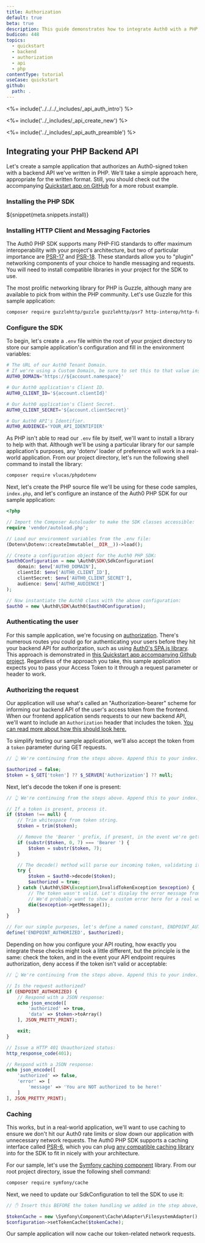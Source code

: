 ```yaml
---
title: Authorization
default: true
beta: true
description: This guide demonstrates how to integrate Auth0 with a PHP backend API using the Auth0 PHP SDK.
budicon: 448
topics:
  - quickstart
  - backend
  - authorization
  - api
  - php
contentType: tutorial
useCase: quickstart
github:
  path: .
---
```


<%= include('../../../_includes/_api_auth_intro') %>

<%= include('../_includes/_api_create_new') %>

<%= include('../_includes/_api_auth_preamble') %>

## Integrating your PHP Backend API

Let's create a sample application that authorizes an Auth0-signed token with a backend API we've written in PHP. We'll take a simple approach here, appropriate for the written format. Still, you should check out the accompanying [Quickstart app on GitHub](https://github.com/auth0-samples/auth0-php-api-samples/) for a more robust example.

### Installing the PHP SDK

${snippet(meta.snippets.install)}

### Installing HTTP Client and Messaging Factories

The Auth0 PHP SDK supports many PHP-FIG standards to offer maximum interoperability with your project's architecture, but two of particular importance are [PSR-17](https://www.php-fig.org/psr/psr-17/) and [PSR-18](https://www.php-fig.org/psr/psr-18/). These standards allow you to "plugin" networking components of your choice to handle messaging and requests. You will need to install compatible libraries in your project for the SDK to use.

The most prolific networking library for PHP is Guzzle, although many are available to pick from within the PHP community. Let's use Guzzle for this sample application:

```sh
composer require guzzlehttp/guzzle guzzlehttp/psr7 http-interop/http-factory-guzzle
```

### Configure the SDK

To begin, let's create a `.env` file within the root of your project directory to store our sample application's configuration and fill in the environment variables:

```sh
# The URL of our Auth0 Tenant Domain.
# If we're using a Custom Domain, be sure to set this to that value instead.
AUTH0_DOMAIN='https://${account.namespace}'

# Our Auth0 application's Client ID.
AUTH0_CLIENT_ID='${account.clientId}'

# Our Auth0 application's Client Secret.
AUTH0_CLIENT_SECRET='${account.clientSecret}'

# Our Auth0 API's Identifier.
AUTH0_AUDIENCE='YOUR_API_IDENTIFIER'
```

As PHP isn't able to read our `.env` file by itself, we'll want to install a library to help with that. Although we'll be using a particular library for our sample application's purposes, any 'dotenv' loader of preference will work in a real-world application. From our project directory, let's run the following shell command to install the library:

```sh
composer require vlucas/phpdotenv
```

Next, let's create the PHP source file we'll be using for these code samples, `index.php`, and let's configure an instance of the Auth0 PHP SDK for our sample application:

```php
<?php

// Import the Composer Autoloader to make the SDK classes accessible:
require 'vendor/autoload.php';

// Load our environment variables from the .env file:
(Dotenv\Dotenv::createImmutable(__DIR__))->load();

// Create a configuration object for the Auth0 PHP SDK:
$auth0Configuration = new \Auth0\SDK\SdkConfiguration(
    domain: $env['AUTH0_DOMAIN'],
    clientId: $env['AUTH0_CLIENT_ID'],
    clientSecret: $env['AUTH0_CLIENT_SECRET'],
    audience: $env['AUTH0_AUDIENCE']
);

// Now instantiate the Auth0 class with the above configuration:
$auth0 = new \Auth0\SDK\Auth0($auth0Configuration);
```


### Authenticating the user

For this sample application, we're focusing on [authorization](https://auth0.com/intro-to-iam/authentication-vs-authorization/). There's numerous routes you could go for authenticating your users before they hit your backend API for authorization, such as using [Auth0's SPA.js library](https://github.com/auth0/auth0-spa-js). This approach is demonstrated in [this Quickstart app accompanying Github project](https://github.com/auth0-samples/auth0-php-api-samples/). Regardless of the approach you take, this sample application expects you to pass your Access Token to it through a request parameter or header to work.

### Authorizing the request

Our application will use what's called an "Authorization-bearer" scheme for informing our backend API of the user's access token from the frontend. When our frontend application sends requests to our new backend API, we'll want to include an `Authorization` header that includes the token. [You can read more about how this should look here.](https://auth0.com/docs/flows/call-your-api-using-the-authorization-code-flow#call-api)

To simplify testing our sample application, we'll also accept the token from a `token` parameter during GET requests.

```PHP
// 👆 We're continuing from the steps above. Append this to your index.php file.

$authorized = false;
$token = $_GET['token'] ?? $_SERVER['Authorization'] ?? null;
```

Next, let's decode the token if one is present:

```PHP
// 👆 We're continuing from the steps above. Append this to your index.php file.

// If a token is present, process it.
if ($token !== null) {
    // Trim whitespace from token string.
    $token = trim($token);

    // Remove the 'Bearer ' prefix, if present, in the event we're getting an Authorization header that's using it.
    if (substr($token, 0, 7) === 'Bearer ') {
        $token = substr($token, 7);
    }

    // The decode() method will parse our incoming token, validating it's structure. It will also verify its cryptographic signature, and validate the token's "claims", incoming the issuer, audience, expiration, and subject. It takes in a token and ensures it's valid for us to use with our app.
    try {
        $token = $auth0->decode($token);
        $authorized = true;
    } catch (\Auth0\SDK\Exception\InvalidTokenException $exception) {
        // The token wasn't valid. Let's display the error message from the Auth0 SDK.
        // We'd probably want to show a custom error here for a real world application.
        die($exception->getMessage());
    }
}

// For our simple purposes, let's define a named constant, ENDPOINT_AUTHORIZED, which we can check from our secure endpoints to determine authorization.
define('ENDPOINT_AUTHORIZED', $authorized);
```

Depending on how you configure your API routing, how exactly you integrate these checks might look a little different, but the principle is the same: check the token, and in the event your API endpoint requires authorization, deny access if the token isn't valid or acceptable:

```PHP
// 👆 We're continuing from the steps above. Append this to your index.php file.

// Is the request authorized?
if (ENDPOINT_AUTHORIZED) {
    // Respond with a JSON response:
    echo json_encode([
        'authorized' => true,
        'data' => $token->toArray()
    ], JSON_PRETTY_PRINT);

    exit;
}

// Issue a HTTP 401 Unauthorized status:
http_response_code(401);

// Respond with a JSON response:
echo json_encode([
    'authorized' => false,
    'error' => [
        'message' => 'You are NOT authorized to be here!'
    ]
], JSON_PRETTY_PRINT);
```

### Caching

This works, but in a real-world application, we'll want to use caching to ensure we don't hit our Auth0 rate limits or slow down our application with unnecessary network requests. The Auth0 PHP SDK supports a caching interface called [PSR-6](https://www.php-fig.org/psr/psr-6), which you can plug [any compatible caching library](https://packagist.org/providers/psr/cache-implementation) into for the SDK to fit in nicely with your architecture.

For our sample, let's use the [Symfony caching component](https://symfony.com/doc/current/components/cache.html) library. From our root project directory, issue the following shell command:

```sh
composer require symfony/cache
```

Next, we need to update our SdkConfiguration to tell the SDK to use it:

```PHP
// ✋ Insert this BEFORE the token handling we added in the step above, so the SDK uses the cache.

$tokenCache = new \Symfony\Component\Cache\Adapter\FilesystemAdapter();
$configuration->setTokenCache($tokenCache);
```

Our sample application will now cache our token-related network requests.
